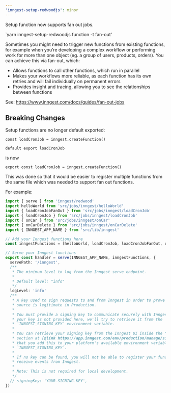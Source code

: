 ```yaml
---
'inngest-setup-redwoodjs': minor
---
```


Setup function now supports fan out jobs.

`yarn inngest-setup-redwoodjs function -t fan-out'

Sometimes you might need to trigger new functions from existing functions, for example when you’re
developing a complex workflow or performing work for more than one object (eg. a group of users,
products, orders). You can achieve this via fan-out, which:

- Allows functions to call other functions, which run in parallel
- Makes your workflows more reliable, as each function has its own retries and will fail
  individually on permanent errors
- Provides insight and tracing, allowing you to see the relationships between functions

See: https://www.inngest.com/docs/guides/fan-out-jobs

## Breaking Changes

Setup functions are no longer default exported:

```
const loadCronJob = inngest.createFunction()

default export loadCronJob
```

is now

```
export const loadCronJob = inngest.createFunction()
```

This was done so that it would be easier to register multiple functions from the same file which was
needed to support fan out functions.

For example:

```ts
import { serve } from 'inngest/redwood'
import helloWorld from 'src/jobs/inngest/helloWorld'
import { loadCronJobFanOut } from 'src/jobs/inngest/loadCronJob'
import { loadCronJob } from 'src/jobs/inngest/loadCronJob'
import { onCar } from 'src/jobs/inngest/onCar'
import { onCarDelete } from 'src/jobs/inngest/onCarDelete'
import { INNGEST_APP_NAME } from 'src/lib/inngest'

// Add your Inngest functions here
const inngestFunctions = [helloWorld, loadCronJob, loadCronJobFanOut, onCar, onCarDelete]

// Serve your Inngest functions
export const handler = serve(INNGEST_APP_NAME, inngestFunctions, {
  servePath: '/inngest',
  /**
   * The minimum level to log from the Inngest serve endpoint.
   *
   * Default level: "info"
   */
  logLevel: 'info'
  /**
   * A key used to sign requests to and from Inngest in order to prove that the
   * source is legitimate in Production.
   *
   * You must provide a signing key to communicate securely with Inngest. If
   * your key is not provided here, we'll try to retrieve it from the
   * `INNGEST_SIGNING_KEY` environment variable.
   *
   * You can retrieve your signing key from the Inngest UI inside the "Secrets"
   * section at {@link https://app.inngest.com/env/production/manage/signing-key}. We highly recommend
   * that you add this to your platform's available environment variables as
   * `INNGEST_SIGNING_KEY`.
   *
   * If no key can be found, you will not be able to register your functions or
   * receive events from Inngest.
   *
   * Note: This is not required for local development.
   */
  // signingKey: 'YOUR-SIGNING-KEY',
})
```
